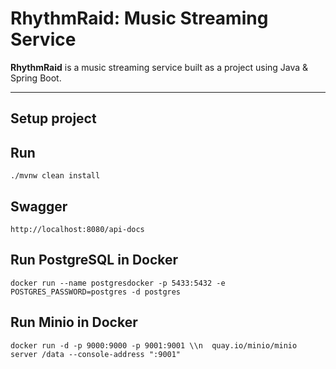 # RhythmRaid: Music Streaming Service

**RhythmRaid** is a music streaming service built as a project using Java & Spring Boot.

---
## Setup project

## Run
```
./mvnw clean install
```

## Swagger
```
http://localhost:8080/api-docs
```

## Run PostgreSQL in Docker

```
docker run --name postgresdocker -p 5433:5432 -e POSTGRES_PASSWORD=postgres -d postgres
```

## Run Minio in Docker
```
docker run -d -p 9000:9000 -p 9001:9001 \\n  quay.io/minio/minio server /data --console-address ":9001"
```


